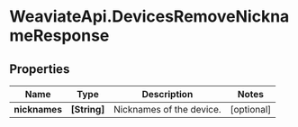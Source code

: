 # WeaviateApi.DevicesRemoveNicknameResponse

## Properties
Name | Type | Description | Notes
------------ | ------------- | ------------- | -------------
**nicknames** | **[String]** | Nicknames of the device. | [optional] 



